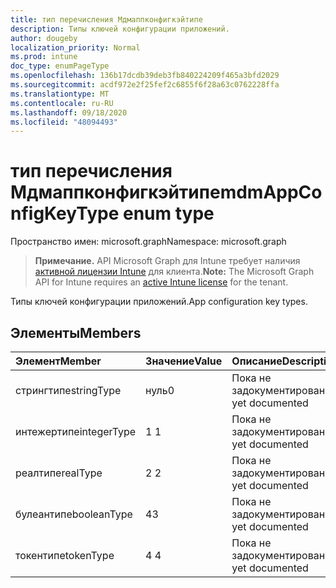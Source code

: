 ```yaml
---
title: тип перечисления Мдмаппконфигкэйтипе
description: Типы ключей конфигурации приложений.
author: dougeby
localization_priority: Normal
ms.prod: intune
doc_type: enumPageType
ms.openlocfilehash: 136b17dcdb39deb3fb840224209f465a3bfd2029
ms.sourcegitcommit: acdf972e2f25fef2c6855f6f28a63c0762228ffa
ms.translationtype: MT
ms.contentlocale: ru-RU
ms.lasthandoff: 09/18/2020
ms.locfileid: "48094493"
---
```

# <a name="mdmappconfigkeytype-enum-type"></a><span data-ttu-id="3d54b-103">тип перечисления Мдмаппконфигкэйтипе</span><span class="sxs-lookup"><span data-stu-id="3d54b-103">mdmAppConfigKeyType enum type</span></span>

<span data-ttu-id="3d54b-104">Пространство имен: microsoft.graph</span><span class="sxs-lookup"><span data-stu-id="3d54b-104">Namespace: microsoft.graph</span></span>

> <span data-ttu-id="3d54b-105">**Примечание.** API Microsoft Graph для Intune требует наличия [активной лицензии Intune](https://go.microsoft.com/fwlink/?linkid=839381) для клиента.</span><span class="sxs-lookup"><span data-stu-id="3d54b-105">**Note:** The Microsoft Graph API for Intune requires an [active Intune license](https://go.microsoft.com/fwlink/?linkid=839381) for the tenant.</span></span>

<span data-ttu-id="3d54b-106">Типы ключей конфигурации приложений.</span><span class="sxs-lookup"><span data-stu-id="3d54b-106">App configuration key types.</span></span>

## <a name="members"></a><span data-ttu-id="3d54b-107">Элементы</span><span class="sxs-lookup"><span data-stu-id="3d54b-107">Members</span></span>
|<span data-ttu-id="3d54b-108">Элемент</span><span class="sxs-lookup"><span data-stu-id="3d54b-108">Member</span></span>|<span data-ttu-id="3d54b-109">Значение</span><span class="sxs-lookup"><span data-stu-id="3d54b-109">Value</span></span>|<span data-ttu-id="3d54b-110">Описание</span><span class="sxs-lookup"><span data-stu-id="3d54b-110">Description</span></span>|
|:---|:---|:---|
|<span data-ttu-id="3d54b-111">стрингтипе</span><span class="sxs-lookup"><span data-stu-id="3d54b-111">stringType</span></span>|<span data-ttu-id="3d54b-112">нуль</span><span class="sxs-lookup"><span data-stu-id="3d54b-112">0</span></span>|<span data-ttu-id="3d54b-113">Пока не задокументировано.</span><span class="sxs-lookup"><span data-stu-id="3d54b-113">Not yet documented</span></span>|
|<span data-ttu-id="3d54b-114">интежертипе</span><span class="sxs-lookup"><span data-stu-id="3d54b-114">integerType</span></span>|<span data-ttu-id="3d54b-115">1 </span><span class="sxs-lookup"><span data-stu-id="3d54b-115">1</span></span>|<span data-ttu-id="3d54b-116">Пока не задокументировано.</span><span class="sxs-lookup"><span data-stu-id="3d54b-116">Not yet documented</span></span>|
|<span data-ttu-id="3d54b-117">реалтипе</span><span class="sxs-lookup"><span data-stu-id="3d54b-117">realType</span></span>|<span data-ttu-id="3d54b-118">2 </span><span class="sxs-lookup"><span data-stu-id="3d54b-118">2</span></span>|<span data-ttu-id="3d54b-119">Пока не задокументировано.</span><span class="sxs-lookup"><span data-stu-id="3d54b-119">Not yet documented</span></span>|
|<span data-ttu-id="3d54b-120">булеантипе</span><span class="sxs-lookup"><span data-stu-id="3d54b-120">booleanType</span></span>|<span data-ttu-id="3d54b-121">4</span><span class="sxs-lookup"><span data-stu-id="3d54b-121">3</span></span>|<span data-ttu-id="3d54b-122">Пока не задокументировано.</span><span class="sxs-lookup"><span data-stu-id="3d54b-122">Not yet documented</span></span>|
|<span data-ttu-id="3d54b-123">токентипе</span><span class="sxs-lookup"><span data-stu-id="3d54b-123">tokenType</span></span>|<span data-ttu-id="3d54b-124">4 </span><span class="sxs-lookup"><span data-stu-id="3d54b-124">4</span></span>|<span data-ttu-id="3d54b-125">Пока не задокументировано.</span><span class="sxs-lookup"><span data-stu-id="3d54b-125">Not yet documented</span></span>|









